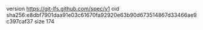 version https://git-lfs.github.com/spec/v1
oid sha256:e8dbf7901daa91e03c61670fa92920e63b90d673514867d33466ae9c397caf37
size 174
